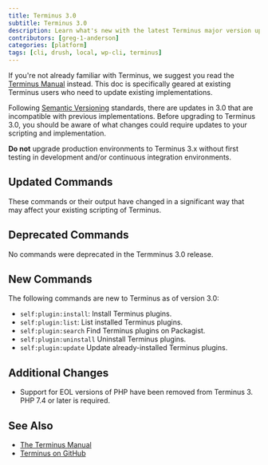 ```yaml
---
title: Terminus 3.0
subtitle: Terminus 3.0
description: Learn what's new with the latest Terminus major version upgrade.
contributors: [greg-1-anderson]
categories: [platform]
tags: [cli, drush, local, wp-cli, terminus]
---
```


<Alert title="Note" type="info" >

If you're not already familiar with Terminus, we suggest you read the [Terminus Manual](/terminus) instead. This doc is specifically geared at existing Terminus users who need to update existing implementations.

</Alert>

Following [Semantic Versioning](https://semver.org/) standards, there are updates in 3.0 that are incompatible with previous implementations. Before upgrading to Terminus 3.0, you should be aware of what changes could require updates to your scripting and implementation.

<Alert title="Warning" type="danger">

**Do not** upgrade production environments to Terminus 3.x without first testing in development and/or continuous integration environments.

</Alert>

## Updated Commands

These commands or their output have changed in a significant way that may affect your existing scripting of Terminus.

## Deprecated Commands

No commands were deprecated in the Termminus 3.0 release.

## New Commands

The following commands are new to Terminus as of version 3.0:

 - `self:plugin:install`: Install Terminus plugins.
 - `self:plugin:list`: List installed Terminus plugins.
 - `self:plugin:search` Find Terminus plugins on Packagist.
 - `self:plugin:uninstall` Uninstall Terminus plugins.
 - `self:plugin:update` Update already-installed Terminus plugins.

## Additional Changes

 - Support for EOL versions of PHP have been removed from Terminus 3. PHP 7.4 or later is required.

## See Also

 - [The Terminus Manual](/terminus)
 - [Terminus on GitHub](https://github.com/pantheon-systems/terminus)
